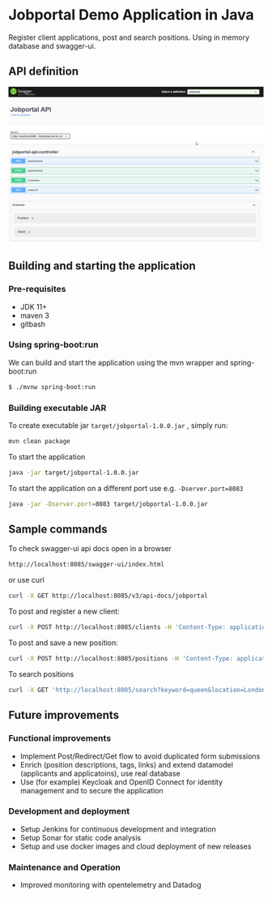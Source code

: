 # Jobportal Demo Application in Java

Register client applications, post and search positions. Using in memory database and swagger-ui. 

## API definition

![API](./Jobportal.png)

## Building and starting the application

### Pre-requisites
- JDK 11+
- maven 3
- gitbash

### Using spring-boot:run
We can build and start the application using the mvn wrapper and spring-boot:run

```sh
$ ./mvnw spring-boot:run
```

### Building executable JAR
To create executable jar ``target/jobportal-1.0.0.jar`` , simply run:

```sh
mvn clean package
```
To start the application

```sh
java -jar target/jobportal-1.0.0.jar
```

To start the application on a different port use e.g. ``-Dserver.port=8083``

```sh
java -jar -Dserver.port=8083 target/jobportal-1.0.0.jar
```


## Sample commands
To check swagger-ui api docs open in a browser 

```sh
http://localhost:8085/swagger-ui/index.html
```
or use curl

```sh
curl -X GET http://localhost:8085/v3/api-docs/jobportal
```

To post and register a new client:

```sh
curl -X POST http://localhost:8085/clients -H 'Content-Type: application/x-www-form-urlencoded' -d 'name=Demo%20User&email=DemoUser%40demo.com'
```
To post and save a new position:

```sh
curl -X POST http://localhost:8085/positions -H 'Content-Type: application/x-www-form-urlencoded' -H 'api-key: 1babfc4d-5de7-4dbc-a882-3b24c773016c' -d 'name=Employee%20Manager&location=Paris'
```
To search positions

```sh
curl -X GET 'http://localhost:8085/search?keyword=queen&location=London' -H 'api-key: 1babfc4d-5de7-4dbc-a882-3b24c773016c'
```
## Future improvements
### Functional improvements
- Implement Post/Redirect/Get flow to avoid duplicated form submissions
- Enrich (position descriptions, tags, links) and extend datamodel (applicants and applicatoins), use real database
- Use (for example) Keycloak and OpenID Connect for identity management and to secure the application

### Development and deployment
- Setup Jenkins for continuous development and integration
- Setup Sonar for static code analysis
- Setup and use docker images and cloud deployment of new releases

### Maintenance and Operation
- Improved monitoring with opentelemetry and Datadog

